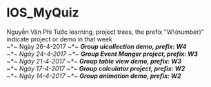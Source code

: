 # IOS_MyQuiz
Nguyễn Văn Phi Tước learning, project trees, the prefix "W\\(number)" indicate project or demo in that week <br>
~*~ Ngày 26-4-2017 ~*~ 
<i> <b> Group uicollection demo, prefix: W4</b><i><br>
~*~ Ngày 24-4-2017 ~*~ 
<i> <b>Group Event Manger project, prefix: W3</b></i> <br>
~*~ Ngày 21-4-2017 ~*~ 
<i> <b> Group table view demo, prefix: W3</b></i> <br>
~*~ Ngày 17-4-2017 ~*~ 
<i><b>Group calculator project, prefix: W2</b></i><br>
~*~ Ngày 14-4-2017 ~*~
<i> <b> Group animation demo, prefix: W2</b><i> <br>
